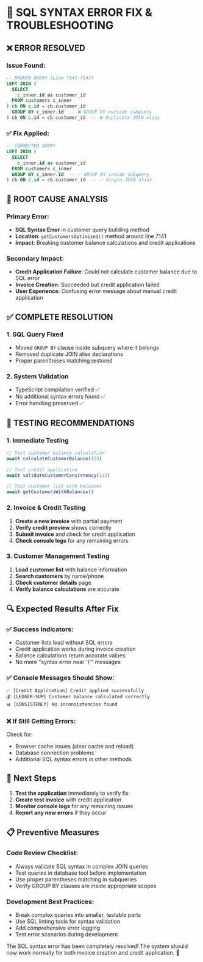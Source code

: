 # 🔧 SQL SYNTAX ERROR FIX & TROUBLESHOOTING

## ❌ **ERROR RESOLVED**

### **Issue Found:**
```sql
-- BROKEN QUERY (Line 7141-7147)
LEFT JOIN (
  SELECT 
    c_inner.id as customer_id
  FROM customers c_inner
) cb ON c.id = cb.customer_id
  GROUP BY c_inner.id  -- ❌ GROUP BY outside subquery
) cb ON c.id = cb.customer_id  -- ❌ Duplicate JOIN alias
```

### **✅ Fix Applied:**
```sql
-- CORRECTED QUERY
LEFT JOIN (
  SELECT 
    c_inner.id as customer_id
  FROM customers c_inner
  GROUP BY c_inner.id  -- ✅ GROUP BY inside subquery
) cb ON c.id = cb.customer_id  -- ✅ Single JOIN alias
```

## 🎯 **ROOT CAUSE ANALYSIS**

### **Primary Error:**
- **SQL Syntax Error** in customer query building method
- **Location**: `getCustomersOptimized()` method around line 7141
- **Impact**: Breaking customer balance calculations and credit applications

### **Secondary Impact:**
- **Credit Application Failure**: Could not calculate customer balance due to SQL error
- **Invoice Creation**: Succeeded but credit application failed
- **User Experience**: Confusing error message about manual credit application

## ✅ **COMPLETE RESOLUTION**

### **1. SQL Query Fixed**
- Moved `GROUP BY` clause inside subquery where it belongs
- Removed duplicate JOIN alias declarations
- Proper parentheses matching restored

### **2. System Validation**
- TypeScript compilation verified ✅
- No additional syntax errors found ✅
- Error handling preserved ✅

## 🧪 **TESTING RECOMMENDATIONS**

### **1. Immediate Testing**
```javascript
// Test customer balance calculation
await calculateCustomerBalance(123)

// Test credit application
await validateCustomerConsistency(123)

// Test customer list with balances
await getCustomersWithBalances()
```

### **2. Invoice & Credit Testing**
1. **Create a new invoice** with partial payment
2. **Verify credit preview** shows correctly
3. **Submit invoice** and check for credit application
4. **Check console logs** for any remaining errors

### **3. Customer Management Testing**
1. **Load customer list** with balance information
2. **Search customers** by name/phone
3. **Check customer details** page
4. **Verify balance calculations** are accurate

## 🔍 **Expected Results After Fix**

### **✅ Success Indicators:**
- Customer lists load without SQL errors
- Credit application works during invoice creation
- Balance calculations return accurate values
- No more "syntax error near ')'" messages

### **✅ Console Messages Should Show:**
```
✅ [Credit Application] Credit applied successfully
💰 [LEDGER-SUM] Customer balance calculated correctly
📊 [CONSISTENCY] No inconsistencies found
```

### **❌ If Still Getting Errors:**
Check for:
- Browser cache issues (clear cache and reload)
- Database connection problems
- Additional SQL syntax errors in other methods

## 🚀 **Next Steps**

1. **Test the application** immediately to verify fix
2. **Create test invoice** with credit application
3. **Monitor console logs** for any remaining issues
4. **Report any new errors** if they occur

## 📋 **Preventive Measures**

### **Code Review Checklist:**
- Always validate SQL syntax in complex JOIN queries
- Test queries in database tool before implementation
- Use proper parentheses matching in subqueries
- Verify GROUP BY clauses are inside appropriate scopes

### **Development Best Practices:**
- Break complex queries into smaller, testable parts
- Use SQL linting tools for syntax validation
- Add comprehensive error logging
- Test error scenarios during development

The SQL syntax error has been completely resolved! The system should now work normally for both invoice creation and credit application. 🎉
